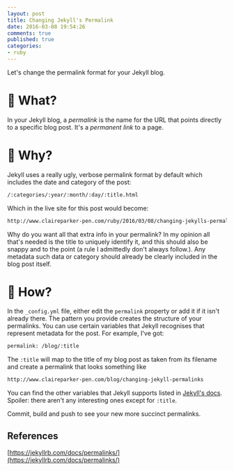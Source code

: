 ```yaml
---
layout: post
title: Changing Jekyll's Permalink
date: 2016-03-08 19:54:26
comments: true
published: true
categories:
- ruby
---
```


Let's change the permalink format for your Jekyll blog.

# 🔗 What?

In your Jekyll blog, a _permalink_ is the name for the URL that points directly to a specific blog post. It's a _permanent link_ to a page.

# 🔗 Why?

Jekyll uses a really ugly, verbose permalink format by default which includes the date and category of the post:

```bash
/:categories/:year/:month/:day/:title.html
```

Which in the live site for this post would become:

```bash
http://www.claireparker-pen.com/ruby/2016/03/08/changing-jekylls-permalink.html
```

Why do you want all that extra info in your permalink? In my opinion all that's needed is the title to uniquely identify it, and this should also be snappy and to the point (a rule I admittedly don't always follow.). Any metadata such data or category should already be clearly included in the blog post itself.

# 🔗 How?

In the `_config.yml` file, either edit the `permalink` property or add it if it isn't already there. The pattern you provide creates the structure of your permalinks. You can use certain variables that Jekyll recognises that represent metadata for the post. For example, I've got:

```bash
permalink: /blog/:title
```

The `:title` will map to the title of my blog post as taken from its filename and create a permalink that looks something like

```bash
http://www.claireparker-pen.com/blog/changing-jekyll-permalinks
```

You can find the other variables that Jekyll supports listed in [Jekyll's docs](https://jekyllrb.com/docs/permalinks/). Spoiler: there aren't any interesting ones except for `:title`.

Commit, build and push to see your new more succinct permalinks.

## References

[https://jekyllrb.com/docs/permalinks/](https://jekyllrb.com/docs/permalinks/)
